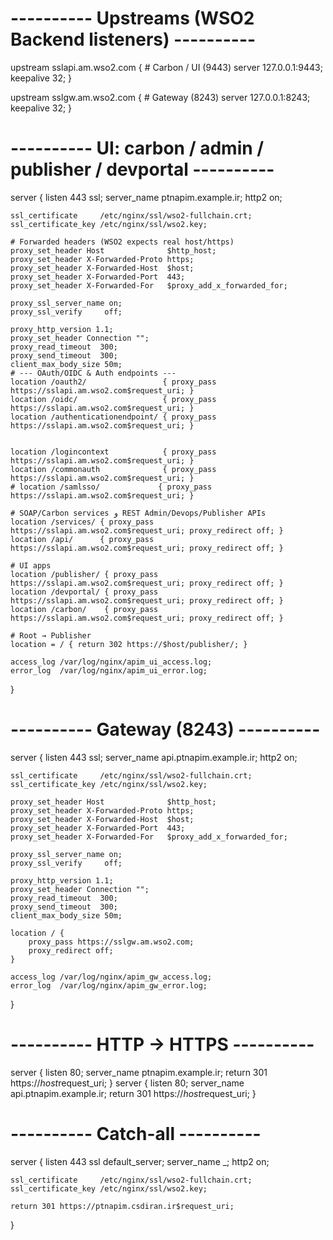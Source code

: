 # ---------- Upstreams (WSO2 Backend listeners) ----------
upstream sslapi.am.wso2.com {      # Carbon / UI (9443)
    server 127.0.0.1:9443;
    keepalive 32;
}

upstream sslgw.am.wso2.com {       # Gateway (8243)
    server 127.0.0.1:8243;
    keepalive 32;
}

# ---------- UI: carbon / admin / publisher / devportal ----------
server {
    listen 443 ssl;
    server_name ptnapim.example.ir;
    http2 on;

    ssl_certificate     /etc/nginx/ssl/wso2-fullchain.crt;
    ssl_certificate_key /etc/nginx/ssl/wso2.key;

    # Forwarded headers (WSO2 expects real host/https)
    proxy_set_header Host              $http_host;
    proxy_set_header X-Forwarded-Proto https;
    proxy_set_header X-Forwarded-Host  $host;
    proxy_set_header X-Forwarded-Port  443;
    proxy_set_header X-Forwarded-For   $proxy_add_x_forwarded_for;

    proxy_ssl_server_name on;
    proxy_ssl_verify     off;

    proxy_http_version 1.1;
    proxy_set_header Connection "";
    proxy_read_timeout  300;
    proxy_send_timeout  300;
    client_max_body_size 50m;
    # --- OAuth/OIDC & Auth endpoints ---
    location /oauth2/                 { proxy_pass https://sslapi.am.wso2.com$request_uri; }
    location /oidc/                   { proxy_pass https://sslapi.am.wso2.com$request_uri; }
    location /authenticationendpoint/ { proxy_pass https://sslapi.am.wso2.com$request_uri; }

  
    location /logincontext            { proxy_pass https://sslapi.am.wso2.com$request_uri; }
    location /commonauth              { proxy_pass https://sslapi.am.wso2.com$request_uri; }
    # location /samlsso/             { proxy_pass https://sslapi.am.wso2.com$request_uri; }

    # SOAP/Carbon services ﻭ REST Admin/Devops/Publisher APIs
    location /services/ { proxy_pass https://sslapi.am.wso2.com$request_uri; proxy_redirect off; }
    location /api/      { proxy_pass https://sslapi.am.wso2.com$request_uri; proxy_redirect off; }

    # UI apps
    location /publisher/ { proxy_pass https://sslapi.am.wso2.com$request_uri; proxy_redirect off; }
    location /devportal/ { proxy_pass https://sslapi.am.wso2.com$request_uri; proxy_redirect off; }
    location /carbon/    { proxy_pass https://sslapi.am.wso2.com$request_uri; proxy_redirect off; }

    # Root → Publisher
    location = / { return 302 https://$host/publisher/; }

    access_log /var/log/nginx/apim_ui_access.log;
    error_log  /var/log/nginx/apim_ui_error.log;
}

# ---------- Gateway (8243) ----------
server {
    listen 443 ssl;
    server_name api.ptnapim.example.ir;
    http2 on;

    ssl_certificate     /etc/nginx/ssl/wso2-fullchain.crt;
    ssl_certificate_key /etc/nginx/ssl/wso2.key;

    proxy_set_header Host              $http_host;
    proxy_set_header X-Forwarded-Proto https;
    proxy_set_header X-Forwarded-Host  $host;
    proxy_set_header X-Forwarded-Port  443;
    proxy_set_header X-Forwarded-For   $proxy_add_x_forwarded_for;

    proxy_ssl_server_name on;
    proxy_ssl_verify     off;

    proxy_http_version 1.1;
    proxy_set_header Connection "";
    proxy_read_timeout  300;
    proxy_send_timeout  300;
    client_max_body_size 50m;

    location / {
        proxy_pass https://sslgw.am.wso2.com;
        proxy_redirect off;
    }

    access_log /var/log/nginx/apim_gw_access.log;
    error_log  /var/log/nginx/apim_gw_error.log;
}

# ---------- HTTP → HTTPS ----------
server {
    listen 80;
    server_name ptnapim.example.ir;
    return 301 https://$host$request_uri;
}
server {
    listen 80;
    server_name api.ptnapim.example.ir;
    return 301 https://$host$request_uri;
}

# ---------- Catch-all ----------
server {
    listen 443 ssl default_server;
    server_name _;
    http2 on;

    ssl_certificate     /etc/nginx/ssl/wso2-fullchain.crt;
    ssl_certificate_key /etc/nginx/ssl/wso2.key;

    return 301 https://ptnapim.csdiran.ir$request_uri;
}
